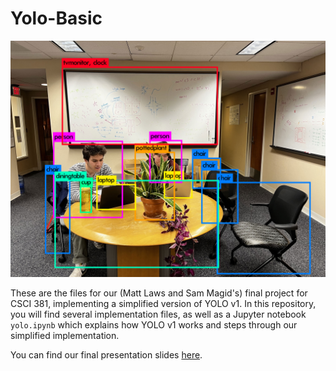# Yolo-Basic

![YOLO predicting Matt and Sam](img/predictions.jpg)

These are the files for our (Matt Laws and Sam Magid's) final project for CSCI 381, implementing a simplified version of YOLO v1. In this repository, you will find several implementation files, as well as a Jupyter notebook `yolo.ipynb` which explains how YOLO v1 works and steps through our simplified implementation.


You can find our final presentation slides [here](https://docs.google.com/presentation/d/1kxQA2iAef09XOjDW27QjWExxkA6l2RaWHHCA4_tqeaU).
